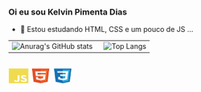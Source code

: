 ### Oi eu sou Kelvin Pimenta Dias 
- 🌱 Estou estudando HTML, CSS e um pouco de JS ...

<table>
  <tr>
    <td style="padding-right: 15px;">
      <img src="https://github-readme-stats.vercel.app/api?username=KelvinPD&show_icons=true&theme=radical" alt="Anurag's GitHub stats" />
    </td>
    <td>
      <img src="https://github-readme-stats.vercel.app/api/top-langs/?username=KelvinPD&layout=compact" alt="Top Langs" />
    </td>
  </tr>
</table>




<div style="display: inline_block"><br>
  <img align="center" alt="Kelvin-Js" height="30" width="40" src="https://raw.githubusercontent.com/devicons/devicon/master/icons/javascript/javascript-plain.svg">
  <img align="center" alt="Kelvin-HTML" height="30" width="40" src="https://raw.githubusercontent.com/devicons/devicon/master/icons/html5/html5-original.svg">
  <img align="center" alt="Kelvin-CSS" height="30" width="40" src="https://raw.githubusercontent.com/devicons/devicon/master/icons/css3/css3-original.svg">
</div>
